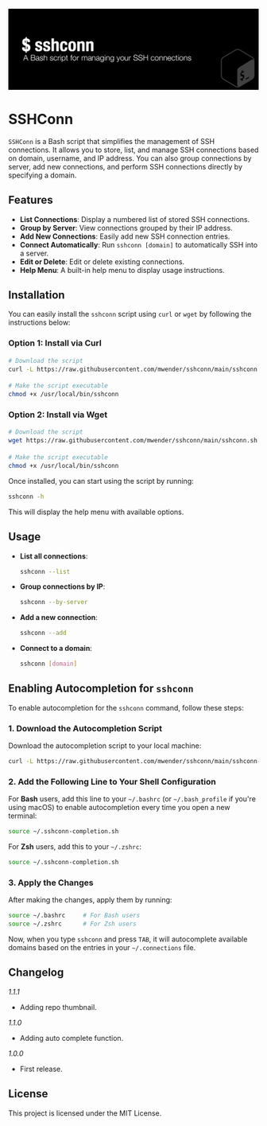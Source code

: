 ![SSHConn - a Bash script for managing your SSH Connections](https://raw.githubusercontent.com/mwender/sshconn/main/thumbnail.png)

# SSHConn

`SSHConn` is a Bash script that simplifies the management of SSH connections. It allows you to store, list, and manage SSH connections based on domain, username, and IP address. You can also group connections by server, add new connections, and perform SSH connections directly by specifying a domain.

## Features

- **List Connections**: Display a numbered list of stored SSH connections.
- **Group by Server**: View connections grouped by their IP address.
- **Add New Connections**: Easily add new SSH connection entries.
- **Connect Automatically**: Run `sshconn [domain]` to automatically SSH into a server.
- **Edit or Delete**: Edit or delete existing connections.
- **Help Menu**: A built-in help menu to display usage instructions.

## Installation

You can easily install the `sshconn` script using `curl` or `wget` by following the instructions below:

### Option 1: Install via Curl

```bash
# Download the script
curl -L https://raw.githubusercontent.com/mwender/sshconn/main/sshconn.sh -o /usr/local/bin/sshconn

# Make the script executable
chmod +x /usr/local/bin/sshconn
```

### Option 2: Install via Wget

```bash
# Download the script
wget https://raw.githubusercontent.com/mwender/sshconn/main/sshconn.sh -O /usr/local/bin/sshconn

# Make the script executable
chmod +x /usr/local/bin/sshconn
```

Once installed, you can start using the script by running:

```bash
sshconn -h
```

This will display the help menu with available options.

## Usage

- **List all connections**:
  ```bash
  sshconn --list
  ```

- **Group connections by IP**:
  ```bash
  sshconn --by-server
  ```

- **Add a new connection**:
  ```bash
  sshconn --add
  ```

- **Connect to a domain**:
  ```bash
  sshconn [domain]
  ```

## Enabling Autocompletion for `sshconn`

To enable autocompletion for the `sshconn` command, follow these steps:

### 1. Download the Autocompletion Script

Download the autocompletion script to your local machine:

```bash
curl -L https://raw.githubusercontent.com/mwender/sshconn/main/sshconn-completion.sh -o ~/.sshconn-completion.sh
```

### 2. Add the Following Line to Your Shell Configuration

For **Bash** users, add this line to your `~/.bashrc` (or `~/.bash_profile` if you're using macOS) to enable autocompletion every time you open a new terminal:

```bash
source ~/.sshconn-completion.sh
```

For **Zsh** users, add this to your `~/.zshrc`:

```bash
source ~/.sshconn-completion.sh
```

### 3. Apply the Changes

After making the changes, apply them by running:

```bash
source ~/.bashrc     # For Bash users
source ~/.zshrc      # For Zsh users
```

Now, when you type `sshconn` and press `TAB`, it will autocomplete available domains based on the entries in your `~/.connections` file.


## Changelog

_1.1.1_

- Adding repo thumbnail.

_1.1.0_

- Adding auto complete function.

_1.0.0_

- First release.

## License

This project is licensed under the MIT License.
